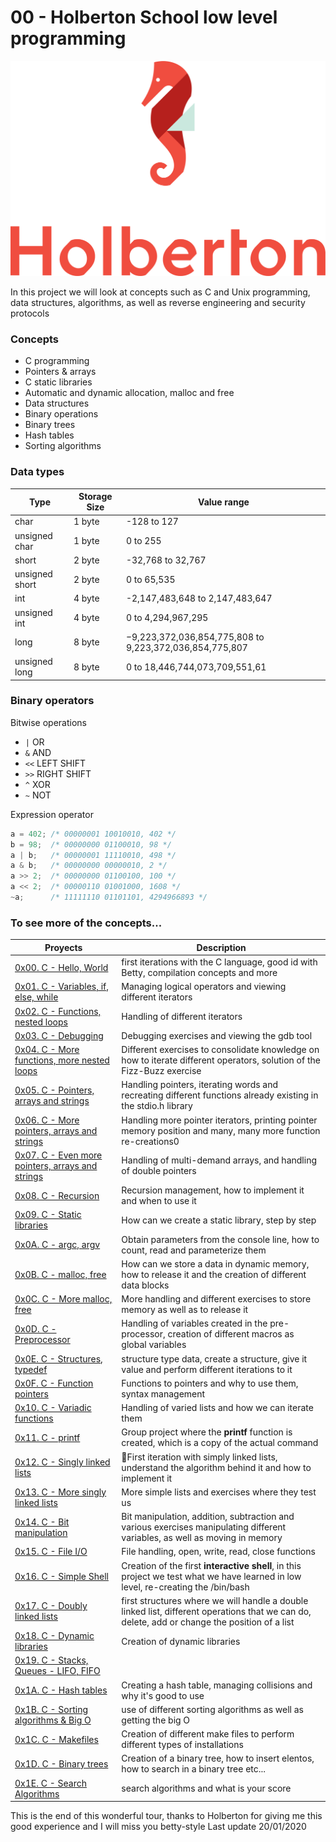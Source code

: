 # 00 - Holberton School low level programming

![Logo Holberton](/img/hbtn.png)

In this project we will look at concepts such as C and Unix programming, data structures, algorithms, as well as reverse engineering and security protocols

### Concepts

+ C programming
+ Pointers & arrays
+ C static libraries
+ Automatic and dynamic allocation, malloc and free
+ Data structures
+ Binary operations
+ Binary trees
+ Hash tables
+ Sorting algorithms

### Data types

| Type | Storage Size | Value range |
| ---- | ------------ | ----------- |
| char | 1 byte | -128 to 127 |
| unsigned char | 1 byte | 0 to 255 |
| short | 2 byte | -32,768 to 32,767 |
| unsigned short | 2 byte | 0 to 65,535 |
| int | 4 byte | -2,147,483,648 to 2,147,483,647 |
| unsigned int | 4 byte | 0 to 4,294,967,295 |
| long | 8 byte | −9,223,372,036,854,775,808 to 9,223,372,036,854,775,807 |
| unsigned long | 8 byte | 0 to 18,446,744,073,709,551,61 |

### Binary operators

Bitwise operations

+ `|` OR
+ `&` AND
+ `<<` LEFT SHIFT
+ `>>` RIGHT SHIFT
+ `^` XOR
+ `~` NOT

Expression operator 

```c
a = 402; /* 00000001 10010010, 402 */
b = 98;  /* 00000000 01100010, 98 */
a | b;   /* 00000001 11110010, 498 */
a & b;   /* 00000000 00000010, 2 */
a >> 2;  /* 00000000 01100100, 100 */
a << 2;  /* 00000110 01001000, 1608 */
~a;      /* 11111110 01101101, 4294966893 */
```

### To see more of the concepts...

| Proyects | Description |
| -------- | ----------- |
| [0x00. C - Hello, World](https://github.com/drc288/holbertonschool-low_level_programming/tree/master/0x00-hello_world) | first iterations with the C language, good id with Betty, compilation concepts and more |
| [0x01. C - Variables, if, else, while](https://github.com/drc288/holbertonschool-low_level_programming/tree/master/0x01-variables_if_else_while) | Managing logical operators and viewing different iterators |
| [0x02. C - Functions, nested loops](https://github.com/drc288/holbertonschool-low_level_programming/tree/master/0x02-functions_nested_loops) | Handling of different iterators |
| [0x03. C - Debugging](https://github.com/drc288/holbertonschool-low_level_programming/tree/master/0x03-debugging) | Debugging exercises and viewing the gdb tool |
| [0x04. C - More functions, more nested loops](https://github.com/drc288/holbertonschool-low_level_programming/tree/master/0x04-more_functions_nested_loops) | Different exercises to consolidate knowledge on how to iterate different operators, solution of the Fizz-Buzz exercise |
| [0x05. C - Pointers, arrays and strings](https://github.com/drc288/holbertonschool-low_level_programming/tree/master/0x05-pointers_arrays_strings) | Handling pointers, iterating words and recreating different functions already existing in the stdio.h library |
| [0x06. C - More pointers, arrays and strings](https://github.com/drc288/holbertonschool-low_level_programming/tree/master/0x06-pointers_arrays_strings) | Handling more pointer iterators, printing pointer memory position and many, many more function re-creations0 |
| [0x07. C - Even more pointers, arrays and strings](https://github.com/drc288/holbertonschool-low_level_programming/tree/master/0x07-pointers_arrays_strings) | Handling of multi-demand arrays, and handling of double pointers |
| [0x08. C - Recursion](https://github.com/drc288/holbertonschool-low_level_programming/tree/master/0x08-recursion) | Recursion management, how to implement it and when to use it |
| [0x09. C - Static libraries](https://github.com/drc288/holbertonschool-low_level_programming/tree/master/0x09-static_libraries) | How can we create a static library, step by step |
| [0x0A. C - argc, argv](https://github.com/drc288/holbertonschool-low_level_programming/tree/master/0x0A-argc_argv) | Obtain parameters from the console line, how to count, read and parameterize them |
| [0x0B. C - malloc, free](https://github.com/drc288/holbertonschool-low_level_programming/tree/master/0x0B-malloc_free) | How can we store a data in dynamic memory, how to release it and the creation of different data blocks |
| [0x0C. C - More malloc, free](https://github.com/drc288/holbertonschool-low_level_programming/tree/master/0x0C-more_malloc_free) | More handling and different exercises to store memory as well as to release it |
| [0x0D. C - Preprocessor](https://github.com/drc288/holbertonschool-low_level_programming/tree/master/0x0D-preprocessor) | Handling of variables created in the pre-processor, creation of different macros as global variables |
| [0x0E. C - Structures, typedef](https://github.com/drc288/holbertonschool-low_level_programming/tree/master/0x0E-structures_typedef) | structure type data, create a structure, give it value and perform different iterations to it |
| [0x0F. C - Function pointers](https://github.com/drc288/holbertonschool-low_level_programming/tree/master/0x0F-function_pointers) | Functions to pointers and why to use them, syntax management |
| [0x10. C - Variadic functions](https://github.com/drc288/holbertonschool-low_level_programming/tree/master/0x10-variadic_functions) | Handling of varied lists and how we can iterate them |
| [0x11. C - printf](https://github.com/drc288/printf) | Group project where the **printf** function is created, which is a copy of the actual command |
| [0x12. C - Singly linked lists](https://github.com/drc288/holbertonschool-low_level_programming/tree/master/0x12-singly_linked_lists) | First iteration with simply linked lists, understand the algorithm behind it and how to implement it |
| [0x13. C - More singly linked lists](https://github.com/drc288/holbertonschool-low_level_programming/tree/master/0x13-more_singly_linked_lists) | More simple lists and exercises where they test us |
| [0x14. C - Bit manipulation](https://github.com/drc288/holbertonschool-low_level_programming/tree/master/0x14-bit_manipulation) | Bit manipulation, addition, subtraction and various exercises manipulating different variables, as well as moving in memory |
| [0x15. C - File I/O](https://github.com/drc288/holbertonschool-low_level_programming/tree/master/0x15-file_io) | File handling, open, write, read, close functions |
| [0x16. C - Simple Shell](https://github.com/drc288/simple_shell) | Creation of the first **interactive shell**, in this project we test what we have learned in low level, re-creating the /bin/bash |
| [0x17. C - Doubly linked lists](https://github.com/drc288/holbertonschool-low_level_programming/tree/master/0x17-doubly_linked_lists) | first structures where we will handle a double linked list, different operations that we can do, delete, add or change the position of a list |
| [0x18. C - Dynamic libraries](https://github.com/drc288/holbertonschool-low_level_programming/tree/master/0x18-dynamic_libraries) | Creation of dynamic libraries |
| [0x19. C - Stacks, Queues - LIFO, FIFO](https://github.com/guxal/monty) |  |Tercer proyecto donde realizamos un interpretador de listas, **monty python** |
| [0x1A. C - Hash tables](https://github.com/drc288/holbertonschool-low_level_programming/tree/master/0x1A-hash_tables) | Creating a hash table, managing collisions and why it's good to use |
| [0x1B. C - Sorting algorithms & Big O](https://github.com/drc288/holbertonschool-low_level_programming/tree/master/0x1B-sorting_algorithms) | use of different sorting algorithms as well as getting the big O |
| [0x1C. C - Makefiles](https://github.com/drc288/holbertonschool-low_level_programming/tree/master/0x1C-makefiles) | Creation of different make files to perform different types of installations |
| [0x1D. C - Binary trees](https://github.com/drc288/holbertonschool-low_level_programming/tree/master/0x1D-binary_trees) | Creation of a binary tree, how to insert elentos, how to search in a binary tree etc... |
| [0x1E. C - Search Algorithms](https://github.com/drc288/holbertonschool-low_level_programming/tree/master/0x1E-search_algorithms) | search algorithms and what is your score |

This is the end of this wonderful tour, thanks to Holberton for giving me this good experience and I will miss you betty-style
Last update 20/01/2020

